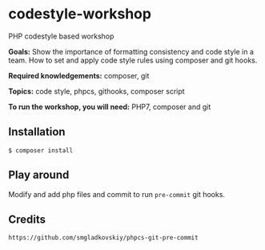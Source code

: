 # codestyle-workshop
PHP codestyle based workshop


**Goals:** Show the importance of formatting consistency and code style in a team. How to set and apply code style rules using composer and git hooks.

**Required knowledgements:** composer, git

**Topics:** code style, phpcs, githooks, composer script

**To run the workshop, you will need:** PHP7, composer and git

## Installation

    $ composer install 

## Play around 

  Modify and add php files and commit to run `pre-commit` git hooks. 

## Credits 

    https://github.com/smgladkovskiy/phpcs-git-pre-commit
